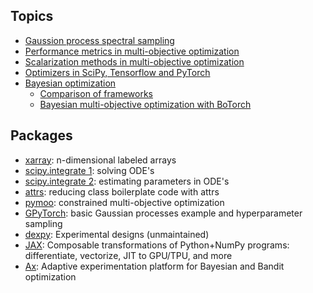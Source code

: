 ## Topics
* [Gaussion process spectral sampling](topics/GP_spectral_sampling.ipynb)
* [Performance metrics in multi-objective optimization](topics/multiobjective_metrics.ipynb)
* [Scalarization methods in multi-objective optimization](topics/multiobjective_scalarization.ipynb)
* [Optimizers in SciPy, Tensorflow and PyTorch](topics/optimizers.ipynb)
* [Bayesian optimization](topics/bayesopt.md)
    * [Comparison of frameworks](topics/bayesopt_frameworks.ipynb)
    * [Bayesian multi-objective optimization with BoTorch](packages/botorch_multi.ipynb)

## Packages
* [xarray](packages/xarray.ipynb): n-dimensional labeled arrays
* [scipy.integrate 1](packages/scipy_ODE.ipynb): solving ODE's
* [scipy.integrate 2](packages/scipy_ODE_parameter_estimation.ipynb): estimating parameters in ODE's
* [attrs](packages/attrs.ipynb): reducing class boilerplate code with attrs
* [pymoo](packages/pymoo.ipynb): constrained multi-objective optimization
* [GPyTorch](packages/gpytorch.ipynb): basic Gaussian processes example and hyperparameter sampling
* [dexpy](packages/dexpy.ipynb): Experimental designs (unmaintained)
* [JAX](packages/jax.ipynb): Composable transformations of Python+NumPy programs: differentiate, vectorize, JIT to GPU/TPU, and more
* [Ax](packages/ax.ipynb): Adaptive experimentation platform for Bayesian and Bandit optimization

